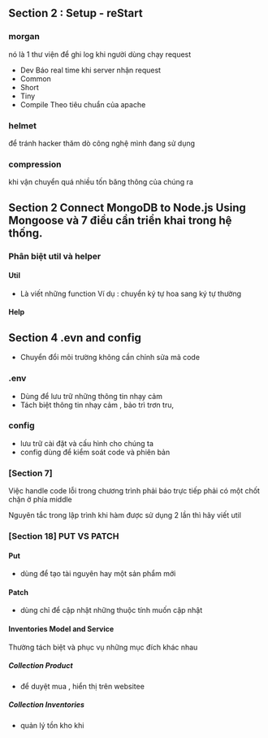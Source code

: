 ## Section 2 : Setup - reStart 
### morgan
nó là 1 thư viện để ghi log khi người dùng chạy request
+ Dev 
Báo real time khi server nhận request
+ Common 
+ Short 
+ Tiny 
+ Compile
Theo tiêu chuẩn của apache

### helmet 
để tránh hacker thăm dò công nghệ mình đang sử dụng 

### compression
khi vận chuyển quá nhiều tốn băng thông của chúng ra

## Section 2 Connect MongoDB to Node.js Using Mongoose và 7 điều cần triển khai trong hệ thống.
### Phân biệt util và helper
#### Util
+ Là viết những function 
Ví dụ : chuyển ký tự hoa sang ký tự thường

#### Help


## Section 4 .evn and config

- Chuyển đổi môi trường không cần chỉnh sửa mã code 
### .env
- Dùng để lưu trữ những thông tin nhạy cảm 
- Tách biệt thông tin nhạy cảm , bảo trì trơn tru, 

### config 
- lưu trữ cài đặt và cấu hình cho chúng ta 
- config dùng để kiểm soát code và phiên bản 

### [Section 7]
Việc handle code lỗi trong chương trình phải báo trực tiếp phải có một chốt chặn ở phía middle


Nguyên tắc trong lập trình khi hàm được sử dụng 2 lần thì hãy  viết util

### [Section 18] PUT VS PATCH
#### Put
+ dùng để tạo tài nguyên hay một sản phẩm mới 

#### Patch 
+ dùng chỉ để cập nhật những thuộc tính muốn cập nhật

#### Inventories Model and Service
Thường tách biệt và phục vụ những mục đích khác nhau 
##### Collection Product 
+ để duyệt mua , hiển thị trên websitee
##### Collection Inventories
+ quản lý tồn kho khi  
